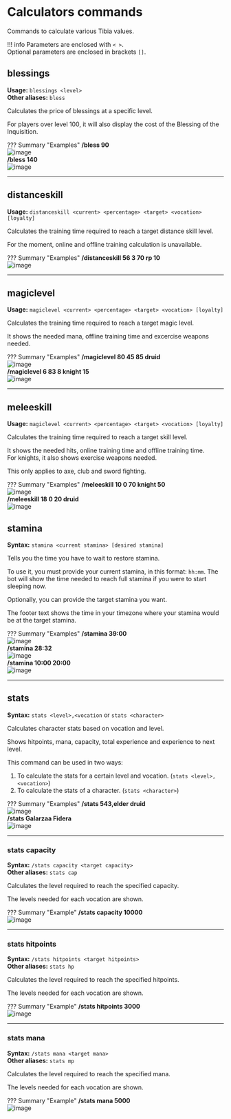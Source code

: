 # Calculators commands
Commands to calculate various Tibia values.

!!! info
    Parameters are enclosed with `< >`.   
    Optional parameters are enclosed in brackets `[]`.
    
## blessings
**Usage:** `blessings <level>`  
**Other aliases:** `bless`

Calculates the price of blessings at a specific level.

For players over level 100, it will also display the cost of the Blessing of the Inquisition.

??? Summary "Examples"
    **/bless 90**  
    ![image](../assets/images/commands/calculators/blessings_1.png)  
    **/bless 140**  
    ![image](../assets/images/commands/calculators/blessings_2.png)

----
## distanceskill
**Usage:** `distanceskill <current> <percentage> <target> <vocation> [loyalty]`  

Calculates the training time required to reach a target distance skill level.

For the moment, online and offline training calculation is unavailable.

??? Summary "Examples"
    **/distanceskill 56 3 70 rp 10**  
    ![image](../assets/images/commands/calculators/distanceskill.png)

----
## magiclevel
**Usage:** `magiclevel <current> <percentage> <target> <vocation> [loyalty]`  

Calculates the training time required to reach a target magic level.

It shows the needed mana, offline training time and excercise weapons needed.

??? Summary "Examples"
    **/magiclevel 80 45 85 druid**  
    ![image](../assets/images/commands/calculators/magiclevel_1.png)  
    **/magiclevel 6 83 8 knight 15**  
    ![image](../assets/images/commands/calculators/magiclevel_2.png)

----
## meleeskill
**Usage:** `magiclevel <current> <percentage> <target> <vocation> [loyalty]`  

Calculates the training time required to reach a target skill level.

It shows the needed hits, online training time and offline training time.  
For knights, it also shows exercise weapons needed.

This only applies to axe, club and sword fighting.

??? Summary "Examples"
    **/meleeskill 10 0 70 knight 50**  
    ![image](../assets/images/commands/calculators/meleeskill_1.png)  
    **/meleeskill 18 0 20 druid**  
    ![image](../assets/images/commands/calculators/meleeskill_2.png)

## stamina
**Syntax:** `stamina <current stamina> [desired stamina]`

Tells you the time you have to wait to restore stamina.

To use it, you must provide your current stamina, in this format: `hh:mm`.
The bot will show the time needed to reach full stamina if you were to start sleeping now.

Optionally, you can provide the target stamina you want.

The footer text shows the time in your timezone where your stamina would be at the target stamina.

??? Summary "Examples"
    **/stamina 39:00**  
    ![image](../assets/images/commands/calculators/stamina_1.png)  
    **/stamina 28:32**  
    ![image](../assets/images/commands/calculators/stamina_2.png)  
    **/stamina 10:00 20:00**  
    ![image](../assets/images/commands/calculators/stamina_3.png)

----

## stats
**Syntax:** `stats <level>,<vocation` or `stats <character>`

Calculates character stats based on vocation and level.

Shows hitpoints, mana, capacity, total experience and experience to next level.

This command can be used in two ways:

1. To calculate the stats for a certain level and vocation. (`stats <level>,<vocation>`)
2. To calculate the stats of a character. (`stats <character>`)

??? Summary "Examples"
    **/stats 543,elder druid**  
    ![image](../assets/images/commands/calculators/stats_1.png)  
    **/stats Galarzaa Fidera**  
    ![image](../assets/images/commands/calculators/stats_2.png)

----

### stats capacity
**Syntax:** `/stats capacity <target capacity>`  
**Other aliases:** `stats cap`

Calculates the level required to reach the specified capacity.

The levels needed for each vocation are shown.

??? Summary "Example"
    **/stats capacity 10000**    
    ![image](../assets/images/commands/calculators/stats_capacity.png)

----

### stats hitpoints
**Syntax:** `/stats hitpoints <target hitpoints>`  
**Other aliases:** `stats hp`

Calculates the level required to reach the specified hitpoints.

The levels needed for each vocation are shown.

??? Summary "Example"
    **/stats hitpoints 3000**    
    ![image](../assets/images/commands/calculators/stats_hitpoints.png)

----

### stats mana
**Syntax:** `/stats mana <target mana>`  
**Other aliases:** `stats mp`

Calculates the level required to reach the specified mana.

The levels needed for each vocation are shown.

??? Summary "Example"
    **/stats mana 5000**    
    ![image](../assets/images/commands/calculators/stats_mana.png)  